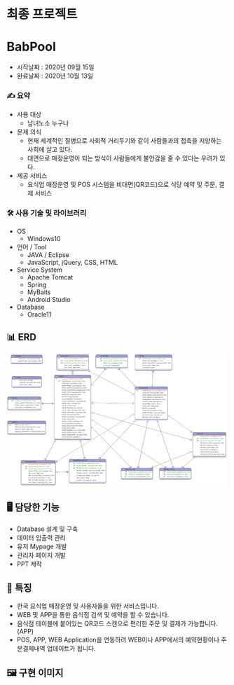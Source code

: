 # 최종 프로젝트
# BabPool
- 시작날짜 : 2020년 09월 15일
- 완료날짜 : 2020년 10월 13일
  
### ✍️ 요약
- 사용 대상
    - 남녀노소 누구나
- 문제 의식
    - 현재 세계적인 질병으로 사회적 거리두기와 같이 사람들과의 접촉을 지양하는 사회에 살고 있다.
    - 대면으로 매장운영이 되는 방식이 사람들에게 불안감을 줄 수 있다는 우려가 있다.
- 제공 서비스
    - 요식업 매장운영 및 POS 시스템을 비대면(QR코드)으로 식당 예약 및 주문, 결제 서비스

### 🛠 사용 기술 및 라이브러리
- OS
    - Windows10
- 언어 / Tool
    - JAVA / Eclipse
    - JavaScript, jQuery, CSS, HTML
- Service System
    - Apache Tomcat
    - Spring
    - MyBaits
    - Android Studio
- Database
    - Oracle11
 
## 📊 ERD
![babpool_erd](./babpool_erd.png)


## 🖥 담당한 기능
- Database 설계 및 구축
- 데이터 입출력 관리
- 유저 Mypage 개발
- 관리자 페이지 개발
- PPT 제작

## 📌 특징

- 한국 요식업 매장운영 및 사용자들을 위한 서비스입니다.
- WEB 및 APP을 통한 음식점 검색 및 예약을 할 수 있습니다.
- 음식점 테이블에 붙어있는 QR코드 스캔으로 편리한 주문 및 결제가 가능합니다. (APP)
- POS, APP, WEB Application을 연동하려 WEB이나 APP에서의 예약현황이나 주문결제내역 업데이트가 됩니다.

## 🖼️ 구현 이미지

